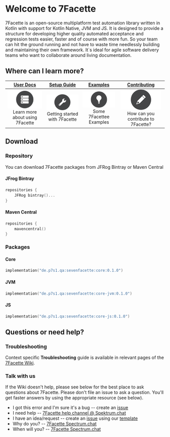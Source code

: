 # Welcome to 7Facette


7Facette is an open-source multiplatform test automation library written in Kotlin with support for Kotlin Native, JVM and JS. It is designed to provide a structure
for developing higher quality automated acceptance and regression tests easier, faster and of course with more fun. So your team can hit the ground running 
and not have to waste time needlessly building and maintaining their own framework. It`s ideal for agile software delivery teams who want to collaborate
around living documentation. 

## Where can I learn more?

| **[User Docs][userdocs]**     | **[Setup Guide][get-started]**     | **[Examples][examples]**           | **[Contributing][contributing]**           |
|:-------------------------------------:|:-------------------------------:|:-----------------------------------:|:---------------------------------------------:|
| [![i1][userdocs-image]][userdocs]<br>Learn more about using 7Facette | [![i2][getstarted-image]][get-started]<br> Getting started with 7Facette | [![i3][examples-image]][examples]<br>Some 7Facettee Examples | [![i4][contributing-image]][contributing]<br>How can you contribute to 7Facette? |

[userdocs-image]:/misc/images/docs.png
[getstarted-image]:/misc/images/setup.png
[examples-image]:/misc/images/roadmap.png
[contributing-image]:/misc/images/contributing.png

[userdocs]:https://github.com/p7s1-ctf/SevenFacette/wiki
[get-started]:https://github.com/p7s1-ctf/SevenFacette/wiki/Getting-Started
[examples]:https://github.com/p7s1-ctf/SevenFacette/wiki/Examples
[contributing]:CONTRIBUTING.md

## Download

### Repository

You can download 7Facette packages from JFRog Bintray or Maven Central

#### JFrog Bintray

```kotlin
repositories {
    JFRog bintray()... 
}
```

#### Maven Central

```kotlin
repositories {
    mavencentral() 
}
```

### Packages

#### Core

```kotlin
implementation("de.p7s1.qa:sevenfacette:core:0.1.0")
```

#### JVM

```kotlin
implementation("de.p7s1.qa:sevenfacette:core-jvm:0.1.0")
```

#### JS

```kotlin
implementation("de.p7s1.qa:sevenfacette:core-js:0.1.0")
```

## Questions or need help?

### Troubleshooting

Context specific **Troubleshooting** guide is available in relevant pages of the [7Facette Wiki](https://github.com/p7s1-ctf/SevenFacette/wiki/Troubleshooting).

### Talk with us

If the Wiki doesn't help, please see below for the best place to ask questions about 7Facette. Please don't file an issue to ask a question. You'll get faster answers by using the appropriate resource (see below).

- I got this error and I'm sure it's a bug -- create an [issue](https://github.com/p7s1-ctf/SevenFacette/issues)
- I need help -- [7Facette help channel @ Spektrum.chat](https://spectrum.chat/7facette/help?tab=posts)
- I have an idea/request -- create an [issue](https://github.com/p7s1-ctf/SevenFacette/issues) using our [template](https://github.com/p7s1-ctf/SevenFacette/blob/documentation/create_readme/misc/templates/ISSUE_TEMPLATE/Feature_Request.md)
- Why do you? -- [7Facette Spectrum.chat](https://spectrum.chat/7facette)
- When will you? -- [7Facette Spectrum.chat](https://spectrum.chat/7facette)
